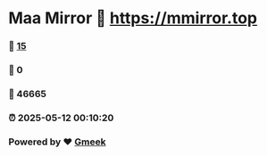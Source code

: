 # Maa Mirror :link: https://mmirror.top 
### :page_facing_up: [15](https://mmirror.top/tag.html) 
### :speech_balloon: 0 
### :hibiscus: 46665 
### :alarm_clock: 2025-05-12 00:10:20 
### Powered by :heart: [Gmeek](https://github.com/Meekdai/Gmeek)

